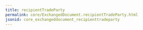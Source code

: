 ```yaml
---
title: recipientTradeParty
permalink: core/ExchangedDocument.recipientTradeParty.html
jsonid: core_exchangeddocument_recipienttradeparty
---
```

